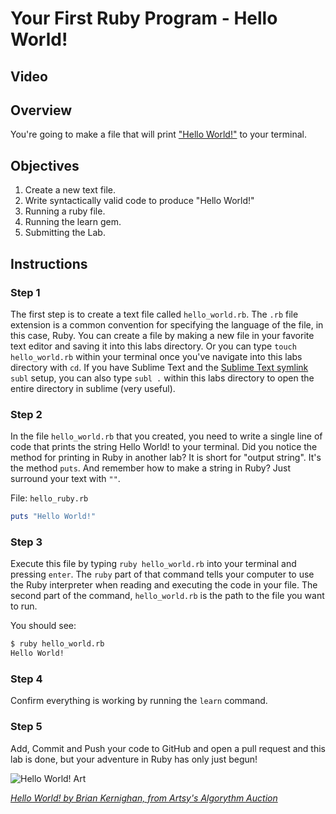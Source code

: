 # Your First Ruby Program - Hello World!

## Video

## Overview

You're going to make a file that will print ["Hello World!"](http://en.wikipedia.org/wiki/%22Hello,_World!%22_program) to your terminal.

## Objectives

1. Create a new text file.
2. Write syntactically valid code to produce "Hello World!"
3. Running a ruby file.
4. Running the learn gem.
5. Submitting the Lab.

## Instructions

### Step 1

The first step is to create a text file called `hello_world.rb`. The `.rb` file extension is a common convention for specifying the language of the file, in this case, Ruby. You can create a file by making a new file in your favorite text editor and saving it into this labs directory. Or you can type `touch hello_world.rb` within your terminal once you've navigate into this labs directory with `cd`. If you have Sublime Text and the [Sublime Text symlink](http://olivierlacan.com/posts/launch-sublime-text-3-from-the-command-line/) `subl` setup, you can also type `subl .` within this labs directory to open the entire directory in sublime (very useful).

### Step 2

In the file `hello_world.rb` that you created, you need to write a single line of code that prints the string Hello World! to your terminal. Did you notice the method for printing in Ruby in another lab? It is short for "output string". It's the method `puts`. And remember how to make a string in Ruby? Just surround your text with `""`. 

File: `hello_ruby.rb`
```ruby
puts "Hello World!"
```

### Step 3

Execute this file by typing `ruby hello_world.rb` into your terminal and pressing `enter`. The `ruby` part of that command tells your computer to use the Ruby interpreter when reading and executing the code in your file. The second part of the command, `hello_world.rb` is the path to the file you want to run.

You should see:

```bash
$ ruby hello_world.rb
Hello World!
```

### Step 4

Confirm everything is working by running the `learn` command.

### Step 5

Add, Commit and Push your code to GitHub and open a pull request and this lab is done, but your adventure in Ruby has only just begun!

![Hello World! Art](https://d32dm0rphc51dk.cloudfront.net/b6JQ66-0nHij79irJT-Pdg/large.jpg)

_[Hello World! by Brian Kernighan, from Artsy's Algorythm Auction](https://www.artsy.net/artwork/brian-kernighan-hello-world)_
